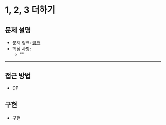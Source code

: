 # 1, 2, 3 더하기

## 문제 설명
- 문제 링크: [링크](https://www.acmicpc.net/problem/9095)
- 핵심 사항:
  - ""
---

## 접근 방법
- DP

## 구현
- 구현